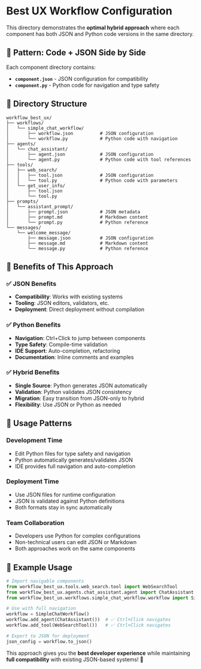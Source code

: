 # Best UX Workflow Configuration

This directory demonstrates the **optimal hybrid approach** where each component has both JSON and Python code versions in the same directory.

## 🎯 **Pattern: Code + JSON Side by Side**

Each component directory contains:
- **`component.json`** - JSON configuration for compatibility
- **`component.py`** - Python code for navigation and type safety

## 📁 **Directory Structure**

```
workflow_best_ux/
├── workflows/
│   └── simple_chat_workflow/
│       ├── workflow.json          # JSON configuration
│       └── workflow.py            # Python code with navigation
├── agents/
│   └── chat_assistant/
│       ├── agent.json             # JSON configuration
│       └── agent.py               # Python code with tool references
├── tools/
│   ├── web_search/
│   │   ├── tool.json              # JSON configuration
│   │   └── tool.py                # Python code with parameters
│   └── get_user_info/
│       ├── tool.json
│       └── tool.py
├── prompts/
│   └── assistant_prompt/
│       ├── prompt.json            # JSON metadata
│       ├── prompt.md              # Markdown content
│       └── prompt.py              # Python reference
└── messages/
    └── welcome_message/
        ├── message.json           # JSON configuration
        ├── message.md             # Markdown content
        └── message.py             # Python reference
```

## 🔄 **Benefits of This Approach**

### **✅ JSON Benefits**
- **Compatibility**: Works with existing systems
- **Tooling**: JSON editors, validators, etc.
- **Deployment**: Direct deployment without compilation

### **✅ Python Benefits**
- **Navigation**: Ctrl+Click to jump between components
- **Type Safety**: Compile-time validation
- **IDE Support**: Auto-completion, refactoring
- **Documentation**: Inline comments and examples

### **✅ Hybrid Benefits**
- **Single Source**: Python generates JSON automatically
- **Validation**: Python validates JSON consistency
- **Migration**: Easy transition from JSON-only to hybrid
- **Flexibility**: Use JSON or Python as needed

## 🚀 **Usage Patterns**

### **Development Time**
- Edit Python files for type safety and navigation
- Python automatically generates/validates JSON
- IDE provides full navigation and auto-completion

### **Deployment Time**
- Use JSON files for runtime configuration
- JSON is validated against Python definitions
- Both formats stay in sync automatically

### **Team Collaboration**
- Developers use Python for complex configurations
- Non-technical users can edit JSON or Markdown
- Both approaches work on the same components

## 🎨 **Example Usage**

```python
# Import navigable components
from workflow_best_ux.tools.web_search.tool import WebSearchTool
from workflow_best_ux.agents.chat_assistant.agent import ChatAssistant
from workflow_best_ux.workflows.simple_chat_workflow.workflow import SimpleChatWorkflow

# Use with full navigation
workflow = SimpleChatWorkflow()
workflow.add_agent(ChatAssistant())  # ✅ Ctrl+Click navigates
workflow.add_tool(WebSearchTool())   # ✅ Ctrl+Click navigates

# Export to JSON for deployment
json_config = workflow.to_json()
```

This approach gives you the **best developer experience** while maintaining **full compatibility** with existing JSON-based systems! 🎉
